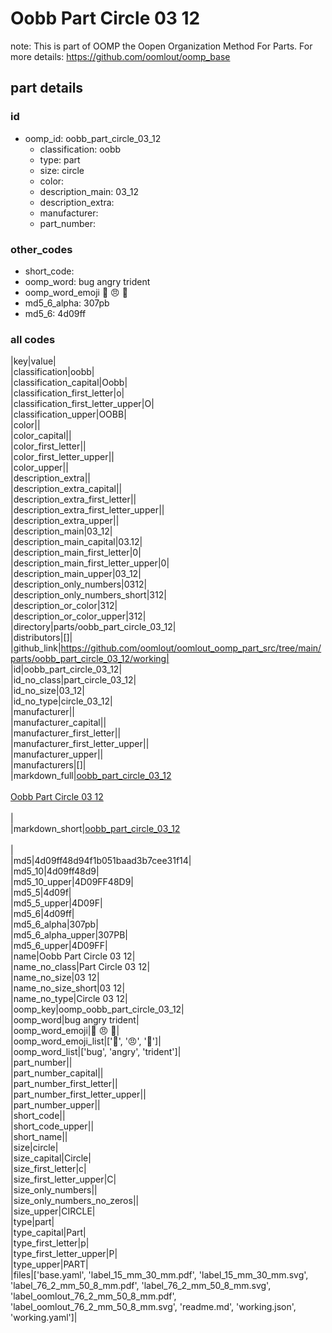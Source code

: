 # Oobb Part Circle 03 12  

note: This is part of OOMP the Oopen Organization Method For Parts. For more details: https://github.com/oomlout/oomp_base

##  part details





### id
* oomp_id: oobb_part_circle_03_12
  * classification: oobb
  * type: part
  * size: circle
  * color: 
  * description_main: 03_12
  * description_extra: 
  * manufacturer: 
  * part_number: 

### other_codes
* short_code: 
* oomp_word: bug angry trident
* oomp_word_emoji :bug: :angry: :trident:
* md5_6_alpha: 307pb
* md5_6: 4d09ff

### all codes 
|key|value|  
|classification|oobb|  
|classification_capital|Oobb|  
|classification_first_letter|o|  
|classification_first_letter_upper|O|  
|classification_upper|OOBB|  
|color||  
|color_capital||  
|color_first_letter||  
|color_first_letter_upper||  
|color_upper||  
|description_extra||  
|description_extra_capital||  
|description_extra_first_letter||  
|description_extra_first_letter_upper||  
|description_extra_upper||  
|description_main|03_12|  
|description_main_capital|03.12|  
|description_main_first_letter|0|  
|description_main_first_letter_upper|0|  
|description_main_upper|03_12|  
|description_only_numbers|0312|  
|description_only_numbers_short|312|  
|description_or_color|312|  
|description_or_color_upper|312|  
|directory|parts/oobb_part_circle_03_12|  
|distributors|[]|  
|github_link|https://github.com/oomlout/oomlout_oomp_part_src/tree/main/parts/oobb_part_circle_03_12/working|  
|id|oobb_part_circle_03_12|  
|id_no_class|part_circle_03_12|  
|id_no_size|03_12|  
|id_no_type|circle_03_12|  
|manufacturer||  
|manufacturer_capital||  
|manufacturer_first_letter||  
|manufacturer_first_letter_upper||  
|manufacturer_upper||  
|manufacturers|[]|  
|markdown_full|[oobb_part_circle_03_12](https://github.com/oomlout/oomlout_oomp_part_src/tree/main/parts/oobb_part_circle_03_12/working)<br>[](https://github.com/oomlout/oomlout_oomp_part_src/tree/main/parts/oobb_part_circle_03_12/working)<br>[Oobb Part Circle 03 12](https://github.com/oomlout/oomlout_oomp_part_src/tree/main/parts/oobb_part_circle_03_12/working)<br><br>|  
|markdown_short|[oobb_part_circle_03_12](https://github.com/oomlout/oomlout_oomp_part_src/tree/main/parts/oobb_part_circle_03_12/working)<br><br>|  
|md5|4d09ff48d94f1b051baad3b7cee31f14|  
|md5_10|4d09ff48d9|  
|md5_10_upper|4D09FF48D9|  
|md5_5|4d09f|  
|md5_5_upper|4D09F|  
|md5_6|4d09ff|  
|md5_6_alpha|307pb|  
|md5_6_alpha_upper|307PB|  
|md5_6_upper|4D09FF|  
|name|Oobb Part Circle 03 12|  
|name_no_class|Part Circle 03 12|  
|name_no_size|03 12|  
|name_no_size_short|03 12|  
|name_no_type|Circle 03 12|  
|oomp_key|oomp_oobb_part_circle_03_12|  
|oomp_word|bug angry trident|  
|oomp_word_emoji|:bug: :angry: :trident:|  
|oomp_word_emoji_list|[':bug:', ':angry:', ':trident:']|  
|oomp_word_list|['bug', 'angry', 'trident']|  
|part_number||  
|part_number_capital||  
|part_number_first_letter||  
|part_number_first_letter_upper||  
|part_number_upper||  
|short_code||  
|short_code_upper||  
|short_name||  
|size|circle|  
|size_capital|Circle|  
|size_first_letter|c|  
|size_first_letter_upper|C|  
|size_only_numbers||  
|size_only_numbers_no_zeros||  
|size_upper|CIRCLE|  
|type|part|  
|type_capital|Part|  
|type_first_letter|p|  
|type_first_letter_upper|P|  
|type_upper|PART|  
|files|['base.yaml', 'label_15_mm_30_mm.pdf', 'label_15_mm_30_mm.svg', 'label_76_2_mm_50_8_mm.pdf', 'label_76_2_mm_50_8_mm.svg', 'label_oomlout_76_2_mm_50_8_mm.pdf', 'label_oomlout_76_2_mm_50_8_mm.svg', 'readme.md', 'working.json', 'working.yaml']|  
